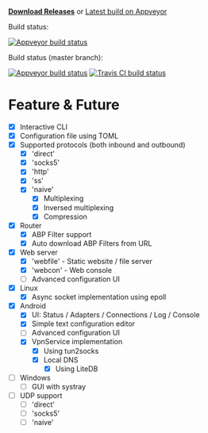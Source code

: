 [**Download Releases**](https://github.com/hex11/Naive/releases)
or
[Latest build on Appveyor](https://ci.appveyor.com/project/hex11/naive/build/artifacts)

Build status:

[![Appveyor build status](https://ci.appveyor.com/api/projects/status/brdxtqcek50ny38b?svg=true)](https://ci.appveyor.com/project/hex11/naive)

Build status (master branch):

[![Appveyor build status](https://ci.appveyor.com/api/projects/status/brdxtqcek50ny38b/branch/master?svg=true)](https://ci.appveyor.com/project/hex11/naive/branch/master)
[![Travis CI build status](https://travis-ci.org/hex11/Naive.svg?branch=master)](https://travis-ci.org/hex11/Naive)


# Feature & Future

- [x] Interactive CLI
- [x] Configuration file using TOML
- [x] Supported protocols (both inbound and outbound)
  - [x] 'direct'
  - [x] 'socks5'
  - [x] 'http'
  - [x] 'ss'
  - [x] 'naive'
    - [x] Multiplexing
    - [x] Inversed multiplexing
    - [x] Compression
- [x] Router
  - [x] ABP Filter support
  - [x] Auto download ABP Filters from URL
- [x] Web server
  - [x] 'webfile' - Static website / file server
  - [x] 'webcon' - Web console
  - [ ] Advanced configuration UI
- [x] Linux
  - [x] Async socket implementation using epoll
- [x] Android
  - [x] UI: Status / Adapters / Connections / Log / Console
  - [x] Simple text configuration editor
  - [ ] Advanced configuration UI
  - [x] VpnService implementation
    - [x] Using tun2socks
    - [x] Local DNS
      - [x] Using LiteDB
- [ ] Windows
  - [ ] GUI with systray
- [ ] UDP support
  - [ ] 'direct'
  - [ ] 'socks5'
  - [ ] 'naive'
